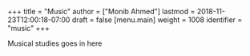 +++
title = "Music"
author = ["Monib Ahmed"]
lastmod = 2018-11-23T12:00:18-07:00
draft = false
[menu.main]
  weight = 1008
  identifier = "music"
+++

Musical studies goes in here
